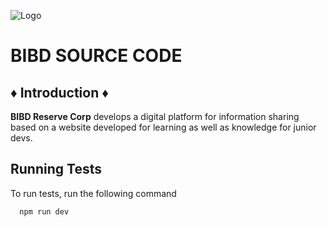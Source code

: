 ![Logo](https://i.ibb.co.com/VYZZL7N8/BIBD-RESERVE-CORP.png)
# BIBD SOURCE CODE

## ♦ Introduction ♦
**BIBD Reserve Corp** develops a digital platform for information sharing based on a website developed for learning as well as knowledge for junior devs.

## Running Tests

To run tests, run the following command

```bash
  npm run dev
```

